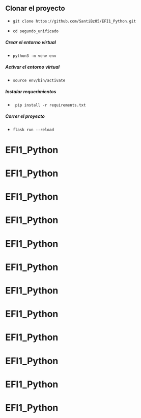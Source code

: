 ## Clonar el proyecto

- ```git clone https://github.com/SantiBz05/EFI1_Python.git```

- ```cd segundo_unificado```
##### Crear el entorno virtual
- ```python3 -m venv env```
##### Activar el entorno virtual
- ```source env/bin/activate```
##### Instalar requerimientos
- ``` pip install -r requirements.txt```
##### Correr el proyecto
- ```flask run --reload```
# EFI1_Python
# EFI1_Python
# EFI1_Python
# EFI1_Python
# EFI1_Python
# EFI1_Python
# EFI1_Python
# EFI1_Python
# EFI1_Python
# EFI1_Python
# EFI1_Python
# EFI1_Python
